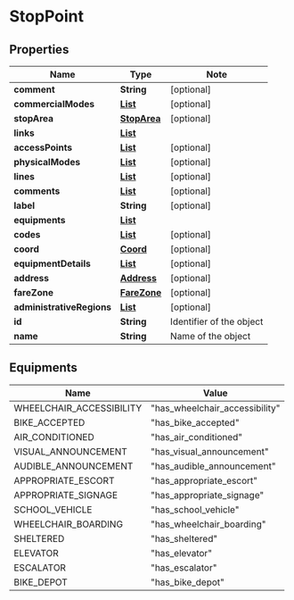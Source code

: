 # StopPoint

## Properties

Name | Type | Note
---- | ---- | ----
**comment** | **String** | [optional] 
**commercialModes** | [**List<CommercialMode>**](CommercialMode.md) | [optional] 
**stopArea** | [**StopArea**](StopArea.md) | [optional] 
**links** | [**List<LinkSchema>**](LinkSchema.md) | 
**accessPoints** | [**List<PathWay>**](PathWay.md) | [optional] 
**physicalModes** | [**List<PhysicalMode>**](PhysicalMode.md) | [optional] 
**lines** | [**List<Line>**](Line.md) | [optional] 
**comments** | [**List<Comment>**](Comment.md) | [optional] 
**label** | **String** | [optional] 
**equipments** | [**List<Equipments>**](#Equipments) | 
**codes** | [**List<Code>**](Code.md) | [optional] 
**coord** | [**Coord**](Coord.md) | [optional] 
**equipmentDetails** | [**List<EquipmentDetails>**](EquipmentDetails.md) | [optional] 
**address** | [**Address**](Address.md) | [optional] 
**fareZone** | [**FareZone**](FareZone.md) | [optional] 
**administrativeRegions** | [**List<Admin>**](Admin.md) | [optional] 
**id** | **String** | Identifier of the object 
**name** | **String** | Name of the object 

## Equipments

Name | Value
---- | -----
WHEELCHAIR_ACCESSIBILITY | "has_wheelchair_accessibility"
BIKE_ACCEPTED | "has_bike_accepted"
AIR_CONDITIONED | "has_air_conditioned"
VISUAL_ANNOUNCEMENT | "has_visual_announcement"
AUDIBLE_ANNOUNCEMENT | "has_audible_announcement"
APPROPRIATE_ESCORT | "has_appropriate_escort"
APPROPRIATE_SIGNAGE | "has_appropriate_signage"
SCHOOL_VEHICLE | "has_school_vehicle"
WHEELCHAIR_BOARDING | "has_wheelchair_boarding"
SHELTERED | "has_sheltered"
ELEVATOR | "has_elevator"
ESCALATOR | "has_escalator"
BIKE_DEPOT | "has_bike_depot"

